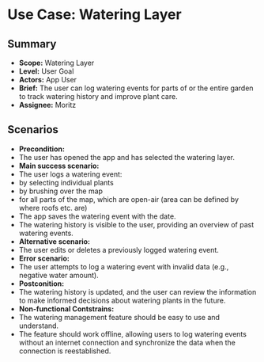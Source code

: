 # Use Case: Watering Layer

## Summary

- **Scope:** Watering Layer
- **Level:** User Goal
- **Actors:** App User
- **Brief:** The user can log watering events for parts of or the entire garden to track watering history and improve plant care.
- **Assignee:** Moritz

## Scenarios

- **Precondition:**
- The user has opened the app and has selected the watering layer.
- **Main success scenario:**
- The user logs a watering event:
- by selecting individual plants
- by brushing over the map
- for all parts of the map, which are open-air (area can be defined by where roofs etc. are)
- The app saves the watering event with the date.
- The watering history is visible to the user, providing an overview of past watering events.
- **Alternative scenario:**
- The user edits or deletes a previously logged watering event.
- **Error scenario:**
- The user attempts to log a watering event with invalid data (e.g., negative water amount).
- **Postconition:**
- The watering history is updated, and the user can review the information to make informed decisions about watering plants in the future.
- **Non-functional Contstrains:**
- The watering management feature should be easy to use and understand.
- The feature should work offline, allowing users to log watering events without an internet connection and synchronize the data when the connection is reestablished.
